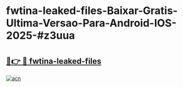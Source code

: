 # fwtina-leaked-files-Baixar-Gratis-Ultima-Versao-Para-Android-IOS-2025-#z3uua

# <h2><a href="https://ainizakaria.my?title=fwtina-leaked-files&ref=24M">🔗👉 🔴 fwtina-leaked-files</a></h2>

[![acn](https://github.com/user-attachments/assets/0f9c940e-d8b0-45ae-aac7-cd30a18b3e1c)](https://ainizakaria.my?title=fwtina-leaked-files&ref=24M)

